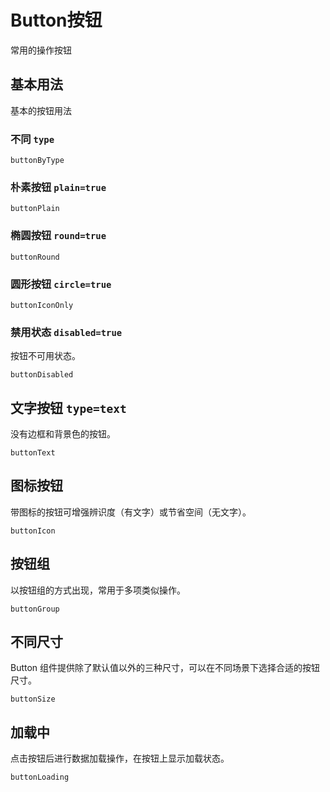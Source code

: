 
# Button按钮  
常用的操作按钮

## 基本用法  
基本的按钮用法

### 不同 `type`  

```widget
buttonByType
```
### 朴素按钮  `plain=true`  

```widget
buttonPlain
```

### 椭圆按钮  `round=true`  

```widget
buttonRound
```

### 圆形按钮 `circle=true`  

```widget
buttonIconOnly
```


### 禁用状态 `disabled=true`  
按钮不可用状态。  

```widget
buttonDisabled
```
## 文字按钮 `type=text`  
没有边框和背景色的按钮。  

```widget
buttonText
```

## 图标按钮  
带图标的按钮可增强辨识度（有文字）或节省空间（无文字）。  

```widget
buttonIcon
```

## 按钮组  
以按钮组的方式出现，常用于多项类似操作。  

```widget
buttonGroup
```
## 不同尺寸  
Button 组件提供除了默认值以外的三种尺寸，可以在不同场景下选择合适的按钮尺寸。  

```widget
buttonSize
```

## 加载中  
点击按钮后进行数据加载操作，在按钮上显示加载状态。  

```widget
buttonLoading
```

